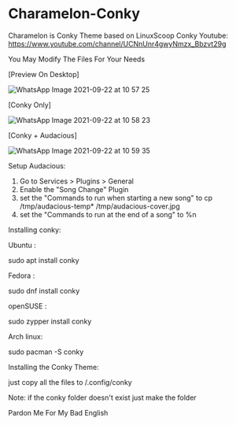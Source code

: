 # Charamelon-Conky
Charamelon is Conky Theme based on LinuxScoop Conky
Youtube: https://www.youtube.com/channel/UCNnUnr4gwyNmzx_Bbzvt29g

You May Modify The Files For Your Needs

[Preview On Desktop]

![WhatsApp Image 2021-09-22 at 10 57 25](https://user-images.githubusercontent.com/83739103/134283553-c13762bf-0457-466d-b2cf-5791860d63bd.jpeg)

[Conky Only]

![WhatsApp Image 2021-09-22 at 10 58 23](https://user-images.githubusercontent.com/83739103/134283777-c3dc4164-50b3-40ba-bcd8-8b9265107800.jpeg)

[Conky + Audacious]

![WhatsApp Image 2021-09-22 at 10 59 35](https://user-images.githubusercontent.com/83739103/134283812-3e1a967e-a81f-4cc5-be3f-9e1e1dfb68b8.jpeg)

Setup Audacious:

1. Go to Services > Plugins > General
2. Enable the "Song Change" Plugin
3. set the "Commands to run when starting a new song" to cp /tmp/audacious-temp* /tmp/audacious-cover.jpg
4. set the "Commands to run at the end of a song" to %n

Installing conky:

Ubuntu : 

sudo apt install conky

Fedora :

sudo dnf install conky

openSUSE :

sudo zypper install conky

Arch linux:

sudo pacman -S conky

Installing the Conky Theme:

just copy all the files to /.config/conky

Note: if the conky folder doesn't exist just make the folder 

Pardon Me For My Bad English
